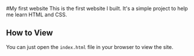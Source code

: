 #My first website
This is the first website I built. It's a simple project to help me learn HTML and CSS.

## How to View

You can just open the `index.html` file in your browser to view the site.
